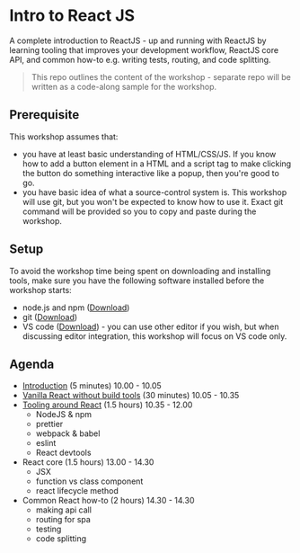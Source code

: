 # Intro to React JS

A complete introduction to ReactJS - up and running with ReactJS by learning tooling that improves your development workflow, ReactJS core API, and common how-to e.g. writing tests, routing, and code splitting.

> This repo outlines the content of the workshop - separate repo will be written as a code-along sample for the workshop.

## Prerequisite

This workshop assumes that:

- you have at least basic understanding of HTML/CSS/JS. If you know how to add a button element in a HTML and a script tag to make clicking the button do something interactive like a popup, then you're good to go.
- you have basic idea of what a source-control system is. This workshop will use git, but you won't be expected to know how to use it. Exact git command will be provided so you to copy and paste during the workshop.

## Setup

To avoid the workshop time being spent on downloading and installing tools, make sure you have the following software installed before the workshop starts:

- node.js and npm ([Download](https://nodejs.org/en/download/))
- git ([Download](https://git-scm.com/downloads))
- VS code ([Download](https://code.visualstudio.com/Download)) - you can use other editor if you wish, but when discussing editor integration, this workshop will focus on VS code only.

## Agenda

- [Introduction](introduction/introduction.md) (5 minutes) 10.00 - 10.05
- [Vanilla React without build tools](vanilla-react/vanilla-react.md) (30 minutes) 10.05 - 10.35
- [Tooling around React](react-tooling/react-tooling.md) (1.5 hours) 10.35 - 12.00
  - NodeJS & npm
  - prettier
  - webpack & babel
  - eslint
  - React devtools
- React core (1.5 hours) 13.00 - 14.30
  - JSX
  - function vs class component
  - react lifecycle method
- Common React how-to (2 hours) 14.30 - 14.30
  - making api call
  - routing for spa
  - testing
  - code splitting
